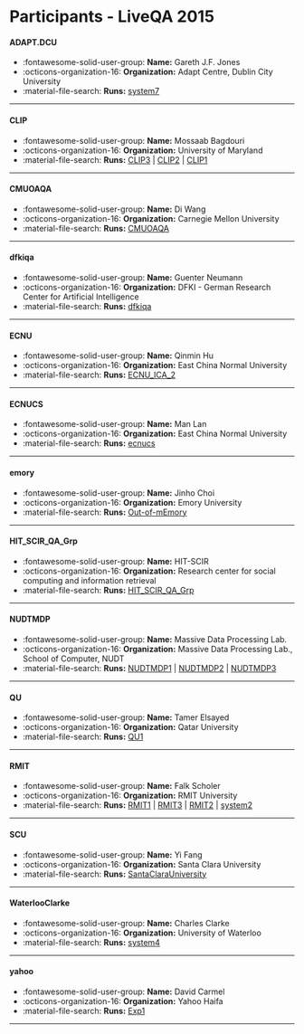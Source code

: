 # Participants - LiveQA 2015 

#### ADAPT.DCU
 - :fontawesome-solid-user-group: **Name:** Gareth J.F. Jones
 - :octicons-organization-16: **Organization:** Adapt Centre, Dublin City University
 - :material-file-search: **Runs:** [system7](./runs.md#system7)

---
#### CLIP
 - :fontawesome-solid-user-group: **Name:** Mossaab Bagdouri
 - :octicons-organization-16: **Organization:** University of Maryland
 - :material-file-search: **Runs:** [CLIP3](./runs.md#clip3) | [CLIP2](./runs.md#clip2) | [CLIP1](./runs.md#clip1)

---
#### CMUOAQA
 - :fontawesome-solid-user-group: **Name:** Di Wang
 - :octicons-organization-16: **Organization:** Carnegie Mellon University
 - :material-file-search: **Runs:** [CMUOAQA](./runs.md#cmuoaqa)

---
#### dfkiqa
 - :fontawesome-solid-user-group: **Name:** Guenter Neumann
 - :octicons-organization-16: **Organization:** DFKI - German Research Center for Artificial Intelligence
 - :material-file-search: **Runs:** [dfkiqa](./runs.md#dfkiqa)

---
#### ECNU
 - :fontawesome-solid-user-group: **Name:** Qinmin Hu
 - :octicons-organization-16: **Organization:** East China Normal University
 - :material-file-search: **Runs:** [ECNU_ICA_2](./runs.md#ecnu_ica_2)

---
#### ECNUCS
 - :fontawesome-solid-user-group: **Name:** Man Lan
 - :octicons-organization-16: **Organization:** East China Normal University
 - :material-file-search: **Runs:** [ecnucs](./runs.md#ecnucs)

---
#### emory
 - :fontawesome-solid-user-group: **Name:** Jinho Choi
 - :octicons-organization-16: **Organization:** Emory University
 - :material-file-search: **Runs:** [Out-of-mEmory](./runs.md#out-of-memory)

---
#### HIT_SCIR_QA_Grp
 - :fontawesome-solid-user-group: **Name:** HIT-SCIR
 - :octicons-organization-16: **Organization:** Research center for social computing and information retrieval 
 - :material-file-search: **Runs:** [HIT_SCIR_QA_Grp](./runs.md#hit_scir_qa_grp)

---
#### NUDTMDP
 - :fontawesome-solid-user-group: **Name:** Massive Data Processing Lab.
 - :octicons-organization-16: **Organization:** Massive Data Processing Lab., School of Computer, NUDT
 - :material-file-search: **Runs:** [NUDTMDP1](./runs.md#nudtmdp1) | [NUDTMDP2](./runs.md#nudtmdp2) | [NUDTMDP3](./runs.md#nudtmdp3)

---
#### QU
 - :fontawesome-solid-user-group: **Name:** Tamer Elsayed
 - :octicons-organization-16: **Organization:** Qatar University
 - :material-file-search: **Runs:** [QU1](./runs.md#qu1)

---
#### RMIT
 - :fontawesome-solid-user-group: **Name:** Falk Scholer
 - :octicons-organization-16: **Organization:** RMIT University
 - :material-file-search: **Runs:** [RMIT1](./runs.md#rmit1) | [RMIT3](./runs.md#rmit3) | [RMIT2](./runs.md#rmit2) | [system2](./runs.md#system2)

---
#### SCU
 - :fontawesome-solid-user-group: **Name:** Yi Fang
 - :octicons-organization-16: **Organization:** Santa Clara University
 - :material-file-search: **Runs:** [SantaClaraUniversity](./runs.md#santaclarauniversity)

---
#### WaterlooClarke
 - :fontawesome-solid-user-group: **Name:** Charles Clarke
 - :octicons-organization-16: **Organization:** University of Waterloo
 - :material-file-search: **Runs:** [system4](./runs.md#system4)

---
#### yahoo
 - :fontawesome-solid-user-group: **Name:** David Carmel
 - :octicons-organization-16: **Organization:** Yahoo Haifa
 - :material-file-search: **Runs:** [Exp1](./runs.md#exp1)

---
